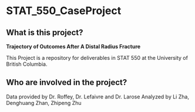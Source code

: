 # STAT_550_CaseProject


## What is this project? 

**Trajectory of Outcomes After A Distal Radius Fracture**

This Project is a repository for deliverables in STAT 550 at the University of British Columbia.

## Who are involved in the project?

Data provided by Dr. Roffey, Dr. Lefaivre and Dr. Larose
Analyzed by Li Zha, Denghuang Zhan, Zhipeng Zhu
